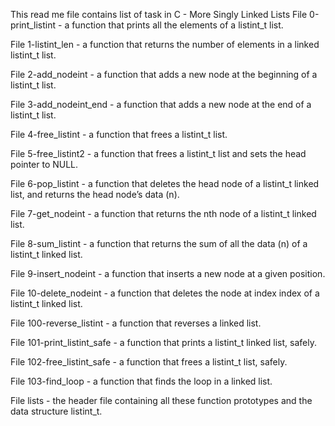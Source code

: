 This read me file contains list of task in C - More Singly Linked Lists
File 0-print_listint - a function that prints all the elements of a listint_t list.

File 1-listint_len - a function that returns the number of elements in a linked listint_t list.

File 2-add_nodeint - a function that adds a new node at the beginning of a listint_t list.

File 3-add_nodeint_end - a function that adds a new node at the end of a listint_t list.

File 4-free_listint - a function that frees a listint_t list.

File 5-free_listint2 - a function that frees a listint_t list and sets the head pointer to NULL.

File 6-pop_listint -  a function that deletes the head node of a listint_t linked list, and returns the head node’s data (n).

File 7-get_nodeint - a function that returns the nth node of a listint_t linked list.

File 8-sum_listint - a function that returns the sum of all the data (n) of a listint_t linked list.

File 9-insert_nodeint - a function that inserts a new node at a given position.

File 10-delete_nodeint - a function that deletes the node at index index of a listint_t linked list.

File 100-reverse_listint - a function that reverses a linked list.

File 101-print_listint_safe - a function that prints a listint_t linked list, safely.

File 102-free_listint_safe - a function that frees a listint_t list, safely.

File 103-find_loop - a function that finds the loop in a linked list.

File lists - the header file containing all these function prototypes and the data structure listint_t.
